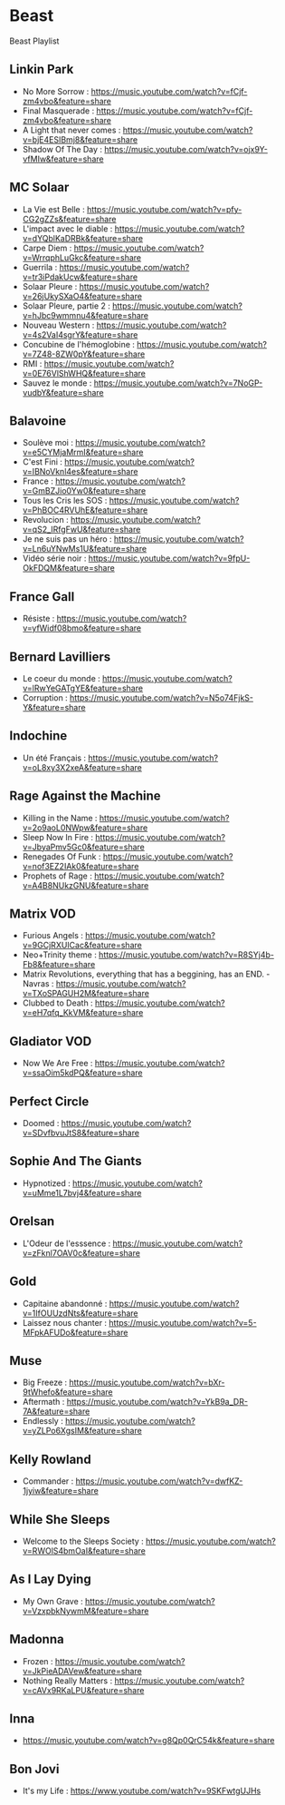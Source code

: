 # Beast
Beast Playlist

## Linkin Park

- No More Sorrow : https://music.youtube.com/watch?v=fCjf-zm4vbo&feature=share
- Final Masquerade : https://music.youtube.com/watch?v=fCjf-zm4vbo&feature=share
- A Light that never comes : https://music.youtube.com/watch?v=bjE4ESIBmj8&feature=share
- Shadow Of The Day : https://music.youtube.com/watch?v=ojx9Y-vfMIw&feature=share

## MC Solaar

- La Vie est Belle : https://music.youtube.com/watch?v=pfy-CG2gZZs&feature=share
- L'impact avec le diable : https://music.youtube.com/watch?v=dYQblKaDRBk&feature=share
- Carpe Diem : https://music.youtube.com/watch?v=WrrqphLuGkc&feature=share
- Guerrila : https://music.youtube.com/watch?v=tr3iPdakUcw&feature=share
- Solaar Pleure : https://music.youtube.com/watch?v=26jUkySXaO4&feature=share
- Solaar Pleure, partie 2 : https://music.youtube.com/watch?v=hJbc9wmmnu4&feature=share
- Nouveau Western : https://music.youtube.com/watch?v=4s2VaI4sgrY&feature=share
- Concubine de l'hémoglobine : https://music.youtube.com/watch?v=7Z48-8ZW0pY&feature=share
- RMI : https://music.youtube.com/watch?v=0E76VlShWHQ&feature=share
- Sauvez le monde : https://music.youtube.com/watch?v=7NoGP-vudbY&feature=share

## Balavoine

- Soulève moi : https://music.youtube.com/watch?v=e5CYMjaMrmI&feature=share
- C'est Fini : https://music.youtube.com/watch?v=IBNoVknl4es&feature=share
- France : https://music.youtube.com/watch?v=GmBZJio0Yw0&feature=share
- Tous les Cris les SOS : https://music.youtube.com/watch?v=PhBOC4RVUhE&feature=share
- Revolucion : https://music.youtube.com/watch?v=qS2_IRfgFwU&feature=share
- Je ne suis pas un héro : https://music.youtube.com/watch?v=Ln6uYNwMs1U&feature=share
- Vidéo série noir : https://music.youtube.com/watch?v=9fpU-OkFDQM&feature=share

## France Gall

- Résiste : https://music.youtube.com/watch?v=yfWidf08bmo&feature=share

## Bernard Lavilliers

- Le coeur du monde : https://music.youtube.com/watch?v=lRwYeGATgYE&feature=share
- Corruption : https://music.youtube.com/watch?v=N5o74FjkS-Y&feature=share

## Indochine

- Un été Français : https://music.youtube.com/watch?v=oL8xy3X2xeA&feature=share

## Rage Against the Machine

- Killing in the Name : https://music.youtube.com/watch?v=2o9aoL0NWpw&feature=share
- Sleep Now In Fire : https://music.youtube.com/watch?v=JbyaPmv5Gc0&feature=share
- Renegades Of Funk : https://music.youtube.com/watch?v=nof3EZ2IAk0&feature=share
- Prophets of Rage : https://music.youtube.com/watch?v=A4B8NUkzGNU&feature=share

## Matrix VOD

- Furious Angels : https://music.youtube.com/watch?v=9GCjRXUICac&feature=share
- Neo+Trinity theme : https://music.youtube.com/watch?v=R8SYj4b-Fb8&feature=share
- Matrix Revolutions, everything that has a beggining, has an END. - Navras : https://music.youtube.com/watch?v=TXoSPAGUH2M&feature=share
- Clubbed to Death : https://music.youtube.com/watch?v=eH7qfq_KkVM&feature=share

## Gladiator VOD

- Now We Are Free : https://music.youtube.com/watch?v=ssaOim5kdPQ&feature=share

## Perfect Circle

- Doomed : https://music.youtube.com/watch?v=SDvfbvuJtS8&feature=share

## Sophie And The Giants

- Hypnotized : https://music.youtube.com/watch?v=uMme1L7bvj4&feature=share

## Orelsan

- L'Odeur de l'esssence : https://music.youtube.com/watch?v=zFknl7OAV0c&feature=share

## Gold

- Capitaine abandonné : https://music.youtube.com/watch?v=1IfOUUzdNts&feature=share
- Laissez nous chanter : https://music.youtube.com/watch?v=5-MFpkAFUDo&feature=share

## Muse

- Big Freeze : https://music.youtube.com/watch?v=bXr-9tWhefo&feature=share
- Aftermath : https://music.youtube.com/watch?v=YkB9a_DR-7A&feature=share
- Endlessly : https://music.youtube.com/watch?v=yZLPo6XgsIM&feature=share

## Kelly Rowland

- Commander : https://music.youtube.com/watch?v=dwfKZ-1jyiw&feature=share

## While She Sleeps

- Welcome to the Sleeps Society : https://music.youtube.com/watch?v=RWOlS4bmOaI&feature=share

## As I Lay Dying

- My Own Grave : https://music.youtube.com/watch?v=VzxpbkNywmM&feature=share

## Madonna

- Frozen : https://music.youtube.com/watch?v=JkPieADAVew&feature=share
- Nothing Really Matters : https://music.youtube.com/watch?v=cAVx9RKaLPU&feature=share

## Inna

- https://music.youtube.com/watch?v=g8Qp0QrC54k&feature=share

## Bon Jovi
 
- It's my Life : https://www.youtube.com/watch?v=9SKFwtgUJHs
